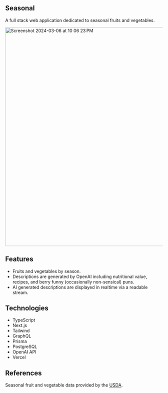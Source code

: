 ## Seasonal

A full stack web application dedicated to seasonal fruits and vegetables.

<img width="700" alt="Screenshot 2024-03-06 at 10 06 23 PM" src="https://github.com/stella0000000/seasonal/assets/112890821/a1d8aa89-b2b1-4b7b-af92-fff1975f5e30">


## Features

- Fruits and vegetables by season.
- Descriptions are generated by OpenAI including nutritional value, recipes, and berry funny (occasionally non-sensical) puns.
- AI generated descriptions are displayed in realtime via a readable stream.

## Technologies

- TypeScript
- Next.js
- Tailwind
- GraphQL
- Prisma
- PostgreSQL
- OpenAI API
- Vercel

## References

Seasonal fruit and vegetable data provided by the [USDA](https://snaped.fns.usda.gov/resources/nutrition-education-materials/seasonal-produce-guide).
